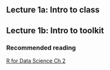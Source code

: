 ## Lecture 1a: Intro to class

## Lecture 1b: Intro to toolkit

### Recommended reading

[R for Data Science Ch 2](https://r4ds.hadley.nz/workflow-basics.html)